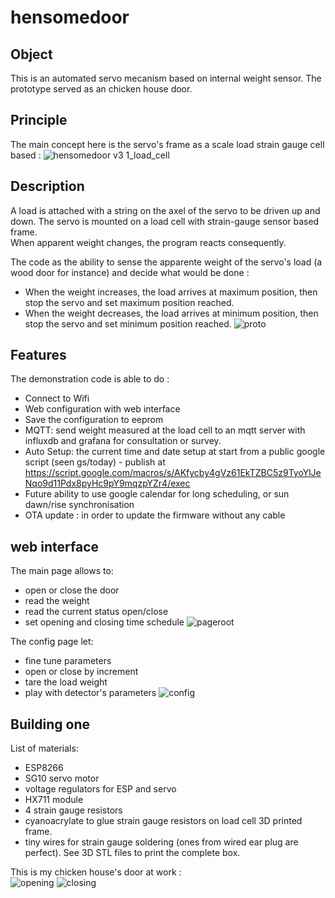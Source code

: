 # hensomedoor
## Object
This is an automated servo mecanism based on internal weight sensor. The prototype served as an chicken house door.

## Principle
The main concept here is the servo's frame as a scale load strain gauge cell based :
![hensomedoor v3 1_load_cell](https://user-images.githubusercontent.com/22861667/173616888-e8660be3-e299-443e-89c4-1c84f39ecf87.jpg)

## Description
A load is attached with a string on the axel of the servo to be driven up and down.
The servo is mounted on a load cell with strain-gauge sensor based frame.  
When apparent weight changes, the program reacts consequently.  

The code as the ability to sense the apparente weight of the servo's load (a wood door for instance) and decide what would be done :
- When the weight increases, the load arrives at maximum position, then stop the servo and set maximum position reached.
- When the weight decreases, the load arrives at minimum position, then stop the servo and set minimum position reached.
![proto](https://github.com/innofocus/hensomedoor/blob/master/Photos/20220614_153121.jpg?raw=true)

## Features
The demonstration code is able to do :
- Connect to Wifi
- Web configuration with web interface
- Save the configuration to eeprom
- MQTT: send weight measured at the load cell to an mqtt server with influxdb and grafana for consultation or survey.
- Auto Setup: the current time and date setup at start from a public google script (seen gs/today) - publish at https://script.google.com/macros/s/AKfycby4gVz61EkTZBC5z9TyoYlJeNqo9d11Pdx8pyHc9pY9mqzpYZr4/exec
- Future ability to use google calendar for long scheduling, or sun dawn/rise synchronisation
- OTA update : in order to update the firmware without any cable

## web interface
The main page allows to:
- open or close the door
- read the weight
- read the current status open/close
- set opening and closing time schedule
![pageroot](https://user-images.githubusercontent.com/22861667/173614755-403a22eb-2677-46d6-8b51-3baa6bd55188.jpg)

The config page let:
- fine tune parameters
- open or close by increment
- tare the load weight
- play with detector's parameters
![config](https://user-images.githubusercontent.com/22861667/173614800-05c1c658-c6eb-4a4b-ba23-bdf35bfde8f4.jpg)

## Building one
List of materials:
- ESP8266
- SG10 servo motor
- voltage regulators for ESP and servo
- HX711 module
- 4 strain gauge resistors
- cyanoacrylate to glue strain gauge resistors on load cell 3D printed frame.
- tiny wires for strain gauge soldering (ones from wired ear plug are perfect).
See 3D STL files to print the complete box.  

This is my chicken house's door at work :  
![opening](https://github.com/innofocus/hensomedoor/blob/master/Videos/opening.gif?raw=true)
![closing](https://github.com/innofocus/hensomedoor/blob/master/Videos/closing.gif?raw=true)


